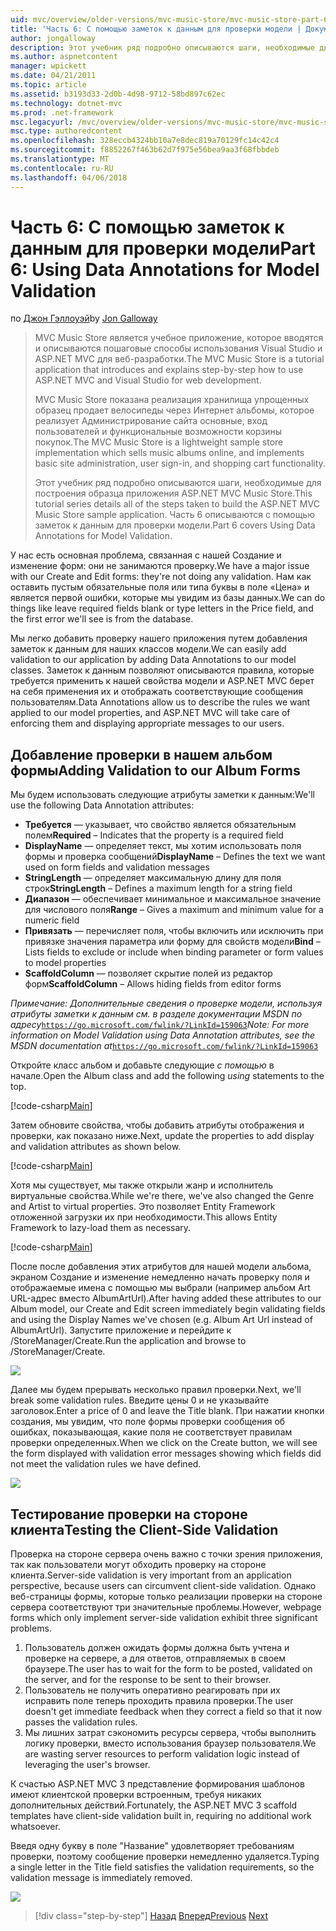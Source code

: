 ```yaml
---
uid: mvc/overview/older-versions/mvc-music-store/mvc-music-store-part-6
title: 'Часть 6: С помощью заметок к данным для проверки модели | Документы Microsoft'
author: jongalloway
description: Этот учебник ряд подробно описываются шаги, необходимые для построения образца приложения ASP.NET MVC Music Store. Часть 6 описываются с помощью заметок к данным для модели V...
ms.author: aspnetcontent
manager: wpickett
ms.date: 04/21/2011
ms.topic: article
ms.assetid: b3193d33-2d0b-4d98-9712-58bd897c62ec
ms.technology: dotnet-mvc
ms.prod: .net-framework
msc.legacyurl: /mvc/overview/older-versions/mvc-music-store/mvc-music-store-part-6
msc.type: authoredcontent
ms.openlocfilehash: 328eccb4324bb10a7e8dec819a70129fc14c42c4
ms.sourcegitcommit: f8852267f463b62d7f975e56bea9aa3f68fbbdeb
ms.translationtype: MT
ms.contentlocale: ru-RU
ms.lasthandoff: 04/06/2018
---
```

<a name="part-6-using-data-annotations-for-model-validation"></a><span data-ttu-id="b5bba-104">Часть 6: С помощью заметок к данным для проверки модели</span><span class="sxs-lookup"><span data-stu-id="b5bba-104">Part 6: Using Data Annotations for Model Validation</span></span>
====================
<span data-ttu-id="b5bba-105">по [Джон Гэллоуэй](https://github.com/jongalloway)</span><span class="sxs-lookup"><span data-stu-id="b5bba-105">by [Jon Galloway](https://github.com/jongalloway)</span></span>

> <span data-ttu-id="b5bba-106">MVC Music Store является учебное приложение, которое вводятся и описываются пошаговые способы использования Visual Studio и ASP.NET MVC для веб-разработки.</span><span class="sxs-lookup"><span data-stu-id="b5bba-106">The MVC Music Store is a tutorial application that introduces and explains step-by-step how to use ASP.NET MVC and Visual Studio for web development.</span></span>  
>   
> <span data-ttu-id="b5bba-107">MVC Music Store показана реализация хранилища упрощенных образец продает велосипеды через Интернет альбомы, которое реализует Администрирование сайта основные, вход пользователей и функциональные возможности корзины покупок.</span><span class="sxs-lookup"><span data-stu-id="b5bba-107">The MVC Music Store is a lightweight sample store implementation which sells music albums online, and implements basic site administration, user sign-in, and shopping cart functionality.</span></span>  
>   
> <span data-ttu-id="b5bba-108">Этот учебник ряд подробно описываются шаги, необходимые для построения образца приложения ASP.NET MVC Music Store.</span><span class="sxs-lookup"><span data-stu-id="b5bba-108">This tutorial series details all of the steps taken to build the ASP.NET MVC Music Store sample application.</span></span> <span data-ttu-id="b5bba-109">Часть 6 описываются с помощью заметок к данным для проверки модели.</span><span class="sxs-lookup"><span data-stu-id="b5bba-109">Part 6 covers Using Data Annotations for Model Validation.</span></span>


<span data-ttu-id="b5bba-110">У нас есть основная проблема, связанная с нашей Создание и изменение форм: они не занимаются проверку.</span><span class="sxs-lookup"><span data-stu-id="b5bba-110">We have a major issue with our Create and Edit forms: they're not doing any validation.</span></span> <span data-ttu-id="b5bba-111">Нам как оставить пустым обязательные поля или типа буквы в поле «Цена» и является первой ошибки, которые мы увидим из базы данных.</span><span class="sxs-lookup"><span data-stu-id="b5bba-111">We can do things like leave required fields blank or type letters in the Price field, and the first error we'll see is from the database.</span></span>

<span data-ttu-id="b5bba-112">Мы легко добавить проверку нашего приложения путем добавления заметок к данным для наших классов модели.</span><span class="sxs-lookup"><span data-stu-id="b5bba-112">We can easily add validation to our application by adding Data Annotations to our model classes.</span></span> <span data-ttu-id="b5bba-113">Заметок к данным позволяют описываются правила, которые требуется применить к нашей свойства модели и ASP.NET MVC берет на себя применения их и отображать соответствующие сообщения пользователям.</span><span class="sxs-lookup"><span data-stu-id="b5bba-113">Data Annotations allow us to describe the rules we want applied to our model properties, and ASP.NET MVC will take care of enforcing them and displaying appropriate messages to our users.</span></span>

## <a name="adding-validation-to-our-album-forms"></a><span data-ttu-id="b5bba-114">Добавление проверки в нашем альбом формы</span><span class="sxs-lookup"><span data-stu-id="b5bba-114">Adding Validation to our Album Forms</span></span>

<span data-ttu-id="b5bba-115">Мы будем использовать следующие атрибуты заметки к данным:</span><span class="sxs-lookup"><span data-stu-id="b5bba-115">We'll use the following Data Annotation attributes:</span></span>

- <span data-ttu-id="b5bba-116">**Требуется** — указывает, что свойство является обязательным полем</span><span class="sxs-lookup"><span data-stu-id="b5bba-116">**Required** – Indicates that the property is a required field</span></span>
- <span data-ttu-id="b5bba-117">**DisplayName** — определяет текст, мы хотим использовать поля формы и проверка сообщений</span><span class="sxs-lookup"><span data-stu-id="b5bba-117">**DisplayName** – Defines the text we want used on form fields and validation messages</span></span>
- <span data-ttu-id="b5bba-118">**StringLength** — определяет максимальную длину для поля строк</span><span class="sxs-lookup"><span data-stu-id="b5bba-118">**StringLength** – Defines a maximum length for a string field</span></span>
- <span data-ttu-id="b5bba-119">**Диапазон** — обеспечивает минимальное и максимальное значение для числового поля</span><span class="sxs-lookup"><span data-stu-id="b5bba-119">**Range** – Gives a maximum and minimum value for a numeric field</span></span>
- <span data-ttu-id="b5bba-120">**Привязать** — перечисляет поля, чтобы включить или исключить при привязке значения параметра или форму для свойств модели</span><span class="sxs-lookup"><span data-stu-id="b5bba-120">**Bind** – Lists fields to exclude or include when binding parameter or form values to model properties</span></span>
- <span data-ttu-id="b5bba-121">**ScaffoldColumn** — позволяет скрытие полей из редактор форм</span><span class="sxs-lookup"><span data-stu-id="b5bba-121">**ScaffoldColumn** – Allows hiding fields from editor forms</span></span>

<span data-ttu-id="b5bba-122">*Примечание: Дополнительные сведения о проверке модели, используя атрибуты заметки к данным см. в разделе документации MSDN по адресу*[`https://go.microsoft.com/fwlink/?LinkId=159063`](https://go.microsoft.com/fwlink/?LinkId=159063)</span><span class="sxs-lookup"><span data-stu-id="b5bba-122">*Note: For more information on Model Validation using Data Annotation attributes, see the MSDN documentation at*[`https://go.microsoft.com/fwlink/?LinkId=159063`](https://go.microsoft.com/fwlink/?LinkId=159063)</span></span>

<span data-ttu-id="b5bba-123">Откройте класс альбом и добавьте следующие *с помощью* в начале.</span><span class="sxs-lookup"><span data-stu-id="b5bba-123">Open the Album class and add the following *using* statements to the top.</span></span>

[!code-csharp[Main](mvc-music-store-part-6/samples/sample1.cs)]

<span data-ttu-id="b5bba-124">Затем обновите свойства, чтобы добавить атрибуты отображения и проверки, как показано ниже.</span><span class="sxs-lookup"><span data-stu-id="b5bba-124">Next, update the properties to add display and validation attributes as shown below.</span></span>

[!code-csharp[Main](mvc-music-store-part-6/samples/sample2.cs)]

<span data-ttu-id="b5bba-125">Хотя мы существует, мы также открыли жанр и исполнитель виртуальные свойства.</span><span class="sxs-lookup"><span data-stu-id="b5bba-125">While we're there, we've also changed the Genre and Artist to virtual properties.</span></span> <span data-ttu-id="b5bba-126">Это позволяет Entity Framework отложенной загрузки их при необходимости.</span><span class="sxs-lookup"><span data-stu-id="b5bba-126">This allows Entity Framework to lazy-load them as necessary.</span></span>

[!code-csharp[Main](mvc-music-store-part-6/samples/sample3.cs)]

<span data-ttu-id="b5bba-127">После после добавления этих атрибутов для нашей модели альбома, экраном Создание и изменение немедленно начать проверку поля и отображаемые имена с помощью мы выбрали (например альбом Art URL-адрес вместо AlbumArtUrl).</span><span class="sxs-lookup"><span data-stu-id="b5bba-127">After having added these attributes to our Album model, our Create and Edit screen immediately begin validating fields and using the Display Names we've chosen (e.g. Album Art Url instead of AlbumArtUrl).</span></span> <span data-ttu-id="b5bba-128">Запустите приложение и перейдите к /StoreManager/Create.</span><span class="sxs-lookup"><span data-stu-id="b5bba-128">Run the application and browse to /StoreManager/Create.</span></span>

![](mvc-music-store-part-6/_static/image1.png)

<span data-ttu-id="b5bba-129">Далее мы будем прерывать несколько правил проверки.</span><span class="sxs-lookup"><span data-stu-id="b5bba-129">Next, we'll break some validation rules.</span></span> <span data-ttu-id="b5bba-130">Введите цены 0 и не указывайте заголовок.</span><span class="sxs-lookup"><span data-stu-id="b5bba-130">Enter a price of 0 and leave the Title blank.</span></span> <span data-ttu-id="b5bba-131">При нажатии кнопки создания, мы увидим, что поле формы проверки сообщения об ошибках, показывающая, какие поля не соответствует правилам проверки определенных.</span><span class="sxs-lookup"><span data-stu-id="b5bba-131">When we click on the Create button, we will see the form displayed with validation error messages showing which fields did not meet the validation rules we have defined.</span></span>

![](mvc-music-store-part-6/_static/image2.png)

## <a name="testing-the-client-side-validation"></a><span data-ttu-id="b5bba-132">Тестирование проверки на стороне клиента</span><span class="sxs-lookup"><span data-stu-id="b5bba-132">Testing the Client-Side Validation</span></span>

<span data-ttu-id="b5bba-133">Проверка на стороне сервера очень важно с точки зрения приложения, так как пользователи могут обходить проверку на стороне клиента.</span><span class="sxs-lookup"><span data-stu-id="b5bba-133">Server-side validation is very important from an application perspective, because users can circumvent client-side validation.</span></span> <span data-ttu-id="b5bba-134">Однако веб-страницы формы, которые только реализации проверки на стороне сервера соответствуют три значительные проблемы.</span><span class="sxs-lookup"><span data-stu-id="b5bba-134">However, webpage forms which only implement server-side validation exhibit three significant problems.</span></span>

1. <span data-ttu-id="b5bba-135">Пользователь должен ожидать формы должна быть учтена и проверке на сервере, а для ответов, отправляемых в своем браузере.</span><span class="sxs-lookup"><span data-stu-id="b5bba-135">The user has to wait for the form to be posted, validated on the server, and for the response to be sent to their browser.</span></span>
2. <span data-ttu-id="b5bba-136">Пользователь не получить оперативно реагировать при их исправить поле теперь проходить правила проверки.</span><span class="sxs-lookup"><span data-stu-id="b5bba-136">The user doesn't get immediate feedback when they correct a field so that it now passes the validation rules.</span></span>
3. <span data-ttu-id="b5bba-137">Мы лишних затрат сэкономить ресурсы сервера, чтобы выполнить логику проверки, вместо использования браузер пользователя.</span><span class="sxs-lookup"><span data-stu-id="b5bba-137">We are wasting server resources to perform validation logic instead of leveraging the user's browser.</span></span>

<span data-ttu-id="b5bba-138">К счастью ASP.NET MVC 3 представление формирования шаблонов имеют клиентской проверки встроенным, требуя никаких дополнительных действий.</span><span class="sxs-lookup"><span data-stu-id="b5bba-138">Fortunately, the ASP.NET MVC 3 scaffold templates have client-side validation built in, requiring no additional work whatsoever.</span></span>

<span data-ttu-id="b5bba-139">Введя одну букву в поле "Название" удовлетворяет требованиям проверки, поэтому сообщение проверки немедленно удаляется.</span><span class="sxs-lookup"><span data-stu-id="b5bba-139">Typing a single letter in the Title field satisfies the validation requirements, so the validation message is immediately removed.</span></span>

![](mvc-music-store-part-6/_static/image3.png)


> [!div class="step-by-step"]
> <span data-ttu-id="b5bba-140">[Назад](mvc-music-store-part-5.md)
> [Вперед](mvc-music-store-part-7.md)</span><span class="sxs-lookup"><span data-stu-id="b5bba-140">[Previous](mvc-music-store-part-5.md)
[Next](mvc-music-store-part-7.md)</span></span>
